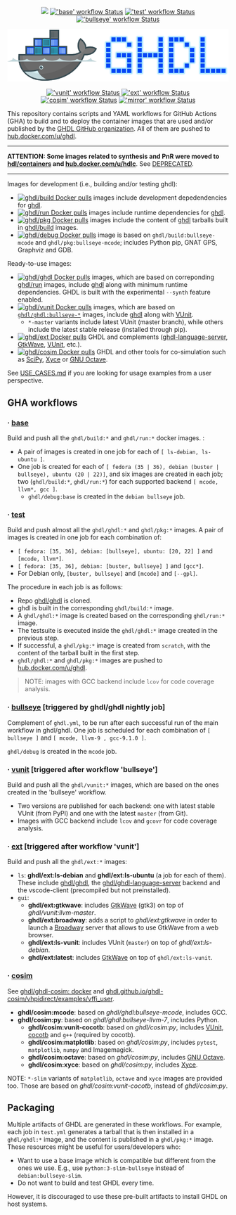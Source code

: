 <p align="center">
  <a title="Join the chat at https://gitter.im/ghdl1/Lobby" href="https://gitter.im/ghdl1/Lobby?utm_source=badge&utm_medium=badge&utm_campaign=pr-badge&utm_content=badge"><img src="https://img.shields.io/badge/chat-on%20gitter-4db797.svg?longCache=true&style=flat-square&logo=gitter&logoColor=e8ecef"></a><!--
  -->
  <a title="'base' workflow Status" href="https://github.com/ghdl/docker/actions/workflows/base.yml"><img alt="'base' workflow Status" src="https://img.shields.io/github/actions/workflow/status/ghdl/docker/base.yml?branch=master&longCache=true&style=flat-square&label=base&logo=GitHub%20Actions&logoColor=fff"></a><!--
  -->
  <a title="'test' workflow Status" href="https://github.com/ghdl/docker/actions/workflows/test.yml"><img alt="'test' workflow Status" src="https://img.shields.io/github/actions/workflow/status/ghdl/docker/test.yml?branch=master&longCache=true&style=flat-square&label=test&logo=GitHub%20Actions&logoColor=fff"></a><!--
  -->
  <a title="'bullseye' workflow Status" href="https://github.com/ghdl/docker/actions/workflows/bullseye.yml"><img alt="'bullseye' workflow Status" src="https://img.shields.io/github/actions/workflow/status/ghdl/docker/bullseye.yml?branch=master&longCache=true&style=flat-square&label=bullseye&logo=GitHub%20Actions&logoColor=fff"></a><!--
  -->
</p>

<p align="center">
  <img src="./logo.png"/>
</p>

<p align="center">
  <a title="'vunit' workflow Status" href="https://github.com/ghdl/docker/actions/workflows/vunit.yml"><img alt="'vunit' workflow Status" src="https://img.shields.io/github/actions/workflow/status/ghdl/docker/vunit.yml?branch=master&longCache=true&style=flat-square&label=vunit&logo=GitHub%20Actions&logoColor=fff"></a><!--
  -->
  <a title="'ext' workflow Status" href="https://github.com/ghdl/docker/actions/workflows/ext.yml"><img alt="'ext' workflow Status" src="https://img.shields.io/github/actions/workflow/status/ghdl/docker/ext.yml?branch=master&longCache=true&style=flat-square&label=ext&logo=GitHub%20Actions&logoColor=fff"></a><!--
  -->
  <a title="'cosim' workflow Status" href="https://github.com/ghdl/docker/actions/workflows/cosim.yml"><img alt="'cosim' workflow Status" src="https://img.shields.io/github/actions/workflow/status/ghdl/docker/cosim.yml?branch=master&longCache=true&style=flat-square&label=cosim&logo=GitHub%20Actions&logoColor=fff"></a><!--
  -->
  <a title="'mirror' workflow Status" href="https://github.com/ghdl/docker/actions/workflows/mirror.yml"><img alt="'mirror' workflow Status" src="https://img.shields.io/github/actions/workflow/status/ghdl/docker/mirror.yml?branch=master&longCache=true&style=flat-square&label=mirror&logo=GitHub%20Actions&logoColor=fff"></a><!--
  -->
</p>

This repository contains scripts and YAML workflows for GitHub Actions (GHA) to build and to deploy the container images that are used and/or published by the [GHDL GitHub organization](https://github.com/ghdl). All of them are pushed to [hub.docker.com/u/ghdl](https://cloud.docker.com/u/ghdl/repository/list).

----

**ATTENTION: Some images related to synthesis and PnR were moved to [hdl/containers](https://github.com/hdl/containers) and [hub.docker.com/u/hdlc](https://hub.docker.com/u/hdlc)**. See [DEPRECATED](DEPRECATED.md).

----

Images for development (i.e., building and/or testing ghdl):

- [![ghdl/build Docker pulls](https://img.shields.io/docker/pulls/ghdl/build?label=ghdl%2Fbuild&style=flat-square)](https://hub.docker.com/r/ghdl/build) images include development depedendencies for [ghdl](https://github.com/ghdl/ghdl).
- [![ghdl/run Docker pulls](https://img.shields.io/docker/pulls/ghdl/run?label=ghdl%2Frun&style=flat-square)](https://hub.docker.com/r/ghdl/run) images include runtime dependencies for [ghdl](https://github.com/ghdl/ghdl).
- [![ghdl/pkg Docker pulls](https://img.shields.io/docker/pulls/ghdl/pkg?label=ghdl%2Fpkg&style=flat-square)](https://hub.docker.com/r/ghdl/pkg) images include the content of [ghdl](https://github.com/ghdl/ghdl) tarballs built in [ghdl/build](https://hub.docker.com/r/ghdl/build/tags) images.
- [![ghdl/debug Docker pulls](https://img.shields.io/docker/pulls/ghdl/debug?label=ghdl%2Fdebug&style=flat-square)](https://hub.docker.com/r/ghdl/debug) image is based on `ghdl/build:bullseye-mcode` and `ghdl/pkg:bullseye-mcode`; includes Python pip, GNAT GPS, Graphviz and GDB.

Ready-to-use images:

- [![ghdl/ghdl Docker pulls](https://img.shields.io/docker/pulls/ghdl/ghdl?label=ghdl%2Fghdl&style=flat-square)](https://hub.docker.com/r/ghdl/ghdl) images, which are based on correponding [ghdl/run](https://hub.docker.com/r/ghdl/run/tags) images, include [ghdl](https://github.com/ghdl/ghdl) along with minimum runtime dependencies. GHDL is built with the experimental `--synth` feature enabled.
- [![ghdl/vunit Docker pulls](https://img.shields.io/docker/pulls/ghdl/vunit?label=ghdl%2Fvunit&style=flat-square)](https://hub.docker.com/r/ghdl/vunit) images, which are based on [`ghdl/ghdl:bullseye-*`](https://hub.docker.com/r/ghdl/ghdl/tags) images, include [ghdl](https://github.com/ghdl/ghdl) along with [VUnit](https://vunit.github.io/).
  - `*-master` variants include latest VUnit (master branch), while others include the latest stable release (installed through pip).
- [![ghdl/ext Docker pulls](https://img.shields.io/docker/pulls/ghdl/ext?label=ghdl%2Fext&style=flat-square)](https://hub.docker.com/r/ghdl/ext/tags) GHDL and complements ([ghdl-language-server](https://github.com/ghdl/ghdl-language-server), [GtkWave](http://gtkwave.sourceforge.net/), [VUnit](https://vunit.github.io/), etc.).
- [![ghdl/cosim Docker pulls](https://img.shields.io/docker/pulls/ghdl/cosim?label=ghdl%2Fcosim&style=flat-square)](https://hub.docker.com/r/ghdl/cosim/tags) GHDL and other tools for co-simulation such as [SciPy](https://www.scipy.org/), [Xyce](https://xyce.sandia.gov/) or [GNU Octave](https://www.gnu.org/software/octave/).

See [USE_CASES.md](./USE_CASES.md) if you are looking for usage examples from a user perspective.

## GHA workflows

### · [base](.github/workflows/base.yml)

Build and push all the `ghdl/build:*` and `ghdl/run:*` docker images. :

- A pair of images is created in one job for each of `[ ls-debian, ls-ubuntu ]`.
- One job is created for each of `[ fedora (35 | 36), debian (buster | bullseye), ubuntu (20 | 22)]`, and six images are created in each job; two (`ghdl/build:*`, `ghdl/run:*`) for each supported backend `[ mcode, llvm*, gcc ]`.
  - `ghdl/debug:base` is created in the `debian bullseye` job.

### · [test](.github/workflows/test.yml)

Build and push almost all the `ghdl/ghdl:*` and `ghdl/pkg:*` images. A pair of images is created in one job for each combination of:

- `[ fedora: [35, 36], debian: [bullseye], ubuntu: [20, 22] ]` and `[mcode, llvm*]`.
- `[ fedora: [35, 36], debian: [buster, bullseye] ]` and `[gcc*]`.
- For Debian only, `[buster, bullseye]` and `[mcode]` and `[--gpl]`.

The procedure in each job is as follows:

- Repo [ghdl/ghdl](https://github.com/ghdl/ghdl) is cloned.
- ghdl is built in the corresponding `ghdl/build:*` image.
- A `ghdl/ghdl:*` image is created based on the corresponding `ghdl/run:*` image.
- The testsuite is executed inside the `ghdl/ghdl:*` image created in the previous step.
- If successful, a `ghdl/pkg:*` image is created from `scratch`, with the content of the tarball built in the first step.
- `ghdl/ghdl:*` and `ghdl/pkg:*` images are pushed to [hub.docker.com/u/ghdl](https://cloud.docker.com/u/ghdl/repository/list).

> NOTE: images with GCC backend include `lcov` for code coverage analysis.

### · [bullseye](.github/workflows/bullseye.yml) [triggered by ghdl/ghdl nightly job]

Complement of `ghdl.yml`, to be run after each successful run of the main workflow in ghdl/ghdl. One job is scheduled for each combination of `[ bullseye ]` and `[ mcode, llvm-9 , gcc-9.1.0 ]`.

`ghdl/debug` is created in the `mcode` job.

### · [vunit](.github/workflows/vunit.yml) [triggered after workflow 'bullseye']

Build and push all the `ghdl/vunit:*` images, which are based on the ones created in the 'bullseye' workflow.
- Two versions are published for each backend: one with latest stable VUnit (from PyPI) and one with the latest `master` (from Git).
- Images with GCC backend include `lcov` and `gcovr` for code coverage analysis.

### · [ext](.github/workflows/ext.yml) [triggered after workflow 'vunit']

Build and push all the `ghdl/ext:*` images:

- `ls`: **ghdl/ext:ls-debian** and **ghdl/ext:ls-ubuntu** (a job for each of them). These include [ghdl/ghdl](https://github.com/ghdl/ghdl), the [ghdl/ghdl-language-server](https://github.com/ghdl/ghdl-language-server) backend and the vscode-client (precompiled but not preinstalled).
- `gui`:
  - **ghdl/ext:gtkwave**: includes [GtkWave](http://gtkwave.sourceforge.net/) (gtk3) on top of *ghdl/vunit:llvm-master*.
  - **ghdl/ext:broadway**: adds a script to *ghdl/ext:gtkwave* in order to launch a [Broadway](https://developer.gnome.org/gtk3/stable/gtk-broadway.html) server that allows to use GtkWave from a web browser.
  - **ghdl/ext:ls-vunit**: includes VUnit (`master`) on top of *ghdl/ext:ls-debian*.
  - **ghdl/ext:latest**: includes [GtkWave](http://gtkwave.sourceforge.net/) on top of `ghdl/ext:ls-vunit`.

### · [cosim](.github/workflows/cosim.yml)

See [ghdl/ghdl-cosim: docker](https://github.com/ghdl/ghdl-cosim/tree/master/docker) and [ghdl.github.io/ghdl-cosim/vhpidirect/examples/vffi_user](https://ghdl.github.io/ghdl-cosim/vhpidirect/examples/vffi_user.html).

- **ghdl/cosim:mcode**: based on *ghdl/ghdl:bullseye-mcode*, includes GCC.
- **ghdl/cosim:py**: based on *ghdl/ghdl:bullseye-llvm-7*, includes Python.
  - **ghdl/cosim:vunit-cocotb**: based on *ghdl/cosim:py*, includes [VUnit](https://vunit.github.io/), [cocotb](https://docs.cocotb.org/) and `g++` (required by cocotb).
  - **ghdl/cosim:matplotlib**: based on *ghdl/cosim:py*, includes `pytest`, `matplotlib`, `numpy` and Imagemagick.
  - **ghdl/cosim:octave**: based on *ghdl/cosim:py*, includes [GNU Octave](https://www.gnu.org/software/octave/).
  - **ghdl/cosim:xyce**: based on *ghdl/cosim:py*, includes [Xyce](https://xyce.sandia.gov/).

NOTE: `*-slim` variants of `matplotlib`, `octave` and `xyce` images are provided too. Those are based on *ghdl/cosim:vunit-cocotb*, instead of *ghdl/cosim:py*.

## Packaging

Multiple artifacts of GHDL are generated in these workflows. For example, each job in `test.yml` generates a tarball that is then installed in a `ghdl/ghdl:*` image, and the content is published in a `ghdl/pkg:*` image. These resources might be useful for users/developers who:

- Want to use a base image which is compatible but different from the ones we use. E.g., use `python:3-slim-bullseye` instead of `debian:bullseye-slim`.
- Do not want to build and test GHDL every time.

However, it is discouraged to use these pre-built artifacts to install GHDL on host systems.

<!--
Instead, [ghdl/packaging](https://github.com/ghdl/packaging) contains sources for package manager systems, and it provides *nightly builds* of GHDL.
-->
